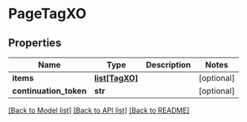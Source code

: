 # PageTagXO

## Properties

| Name                   | Type                        | Description | Notes      |
| ---------------------- | --------------------------- | ----------- | ---------- |
| **items**              | [**list[TagXO]**](TagXO.md) |             | [optional] |
| **continuation_token** | **str**                     |             | [optional] |

[[Back to Model list]](../README.md#documentation-for-models) [[Back to API list]](../README.md#documentation-for-api-endpoints) [[Back to README]](../README.md)
